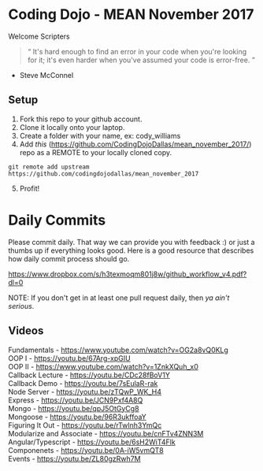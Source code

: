 # Coding Dojo - MEAN November 2017

Welcome Scripters 

> “ It's hard enough to find an error in your code when you're looking for it; it's even harder when you've assumed your code is error-free. ” 
- Steve McConnel

## Setup
 1. Fork this repo to your github account.
 2. Clone it locally onto your laptop.
 3. Create a folder with your name, ex: cody_williams
 4. Add *this* (https://github.com/CodingDojoDallas/mean_november_2017/) repo as a REMOTE to your locally cloned copy.
```
git remote add upstream https://github.com/codingdojodallas/mean_november_2017
```
 5. Profit!
# Daily Commits

Please commit daily. That way we can provide you with feedback :) or just a thumbs up if everything looks good. Here is a good resource that describes how daily commit process should go.

https://www.dropbox.com/s/h3texmoqm801j8w/github_workflow_v4.pdf?dl=0

NOTE: If you don't get in at least one pull request daily, then *_ya ain't serious_*.

## Videos
Fundamentals - https://www.youtube.com/watch?v=OG2a8vQ0KLg <br>
OOP I - https://youtu.be/67Arg-xpGIU <br>
OOP II - https://www.youtube.com/watch?v=1ZnkXQuh_x0 <br>
Callback Lecture - https://youtu.be/CDc28fBoV1Y <br>
Callback Demo - https://youtu.be/7sEulaR-rak <br>
Node Server - https://youtu.be/zTQwP_WK_H4 <br>
Express - https://youtu.be/JCN9Pxf4A8Q <br>
Mongo - https://youtu.be/qpJ5OtGyCg8 <br>
Mongoose - https://youtu.be/96R3ukffoaY <br>
Figuring It Out - https://youtu.be/rTwlnh3YmQc <br>
Modularize and Associate - https://youtu.be/cnFTv4ZNN3M <br>
Angular/Typescript - https://youtu.be/6sH2WiT4Flk <br>
Componenets - https://youtu.be/0A-iW5vmQT8 <br>
Events - https://youtu.be/ZL80gzRwh7M <br>
